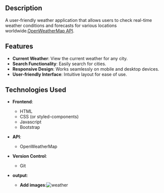 
## Description

A user-friendly weather application that allows users to check real-time weather conditions and forecasts for various locations worldwide.[OpenWeatherMap API](https://openweathermap.org/api).

## Features

- **Current Weather**: View the current weather for any city.
- **Search Functionality**: Easily search for cities.
- **Responsive Design**: Works seamlessly on mobile and desktop devices.
- **User-friendly Interface**: Intuitive layout for ease of use.

## Technologies Used

- **Frontend**: 
  - HTML
  - CSS (or styled-components)
  - Javascript
  - Bootstrap
- **API**: 
  - OpenWeatherMap
- **Version Control**: 
  - Git
- **output**:

    - **Add images**:![weather](https://github.com/user-attachments/assets/0ce5408d-90ac-4d17-bac1-bc54ee2d174b)



